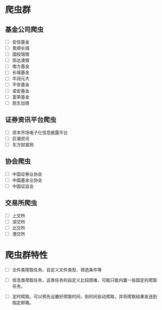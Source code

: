 # 爬虫群
## 基金公司爬虫
- [ ] 安信基金
- [ ] 景顺长城
- [ ] 国投瑞银
- [ ] 信达澳银
- [ ] 南方基金
- [ ] 长城基金
- [ ] 华润元大
- [ ] 平安基金
- [ ] 诺安基金
- [ ] 富荣基金
- [ ] 民生加银

## 证券资讯平台爬虫
- [ ] 资本市场电子化信息披露平台
- [ ] 巨潮资讯
- [ ] 东方财富网

## 协会爬虫
- [ ] 中国证券业协会
- [ ] 中国基金业协会
- [ ] 中国证监会

## 交易所爬虫
- [ ] 上交所
- [ ] 深交所
- [ ] 北交所
- [ ] 港交所

# 爬虫群特性
- [ ] 文件类爬取任务。自定义文件类型、筛选条件等
- [ ] 信息类爬取任务，这类任务的自定义比较困难，可能只能内置一些固定的爬取任务。
- [ ] 定时爬取。可以预先设置好爬取时间，到时间自动爬取，并将爬取结果发送到指定邮箱。





